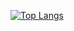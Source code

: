 [![Top Langs](https://github-readme-stats.vercel.app/api/top-langs/?username=fperellaholfeld&hide=python&langs_count=8&layout=compact&count_private=true&theme=radical)](https://github.com/anuraghazra/github-readme-stats)
